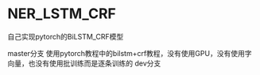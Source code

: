 # NER_LSTM_CRF
自己实现pytorch的BiLSTM_CRF模型

master分支 使用pytorch教程中的bilstm+crf教程，没有使用GPU，没有使用字向量，也没有使用批训练而是逐条训练的
dev分支 
